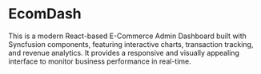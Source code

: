 # EcomDash
This is a modern React-based E-Commerce Admin Dashboard built with Syncfusion components, featuring interactive charts, transaction tracking, and revenue analytics. It provides a responsive and visually appealing interface to monitor business performance in real-time.
